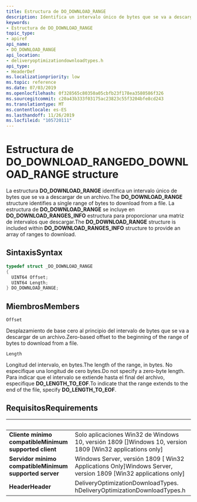```yaml
---
title: Estructura de DO_DOWNLOAD_RANGE
description: Identifica un intervalo único de bytes que se va a descargar de un archivo.
keywords:
- Estructura de DO_DOWNLOAD_RANGE
topic_type:
- apiref
api_name:
- DO_DOWNLOAD_RANGE
api_location:
- deliveryoptimizationdownloadtypes.h
api_type:
- HeaderDef
ms.localizationpriority: low
ms.topic: reference
ms.date: 07/03/2019
ms.openlocfilehash: 0f328565c80350a05cbfb23f178ea3580586f326
ms.sourcegitcommit: c20a43b333f03175ac23823c55f3204bfe8cd243
ms.translationtype: MT
ms.contentlocale: es-ES
ms.lasthandoff: 11/26/2019
ms.locfileid: "105720111"
---
```

# <a name="do_download_range-structure"></a><span data-ttu-id="228b1-104">Estructura de DO_DOWNLOAD_RANGE</span><span class="sxs-lookup"><span data-stu-id="228b1-104">DO_DOWNLOAD_RANGE structure</span></span>

<span data-ttu-id="228b1-105">La estructura **DO_DOWNLOAD_RANGE** identifica un intervalo único de bytes que se va a descargar de un archivo.</span><span class="sxs-lookup"><span data-stu-id="228b1-105">The **DO_DOWNLOAD_RANGE** structure identifies a single range of bytes to download from a file.</span></span> <span data-ttu-id="228b1-106">La estructura de **DO_DOWNLOAD_RANGE** se incluye en **DO_DOWNLOAD_RANGES_INFO** estructura para proporcionar una matriz de intervalos que descargar.</span><span class="sxs-lookup"><span data-stu-id="228b1-106">The **DO_DOWNLOAD_RANGE** structure is included within **DO_DOWNLOAD_RANGES_INFO** structure to provide an array of ranges to download.</span></span>

## <a name="syntax"></a><span data-ttu-id="228b1-107">Sintaxis</span><span class="sxs-lookup"><span data-stu-id="228b1-107">Syntax</span></span>
```cpp
typedef struct _DO_DOWNLOAD_RANGE
{
  UINT64 Offset;
  UINT64 Length;
} DO_DOWNLOAD_RANGE;
```

## <a name="members"></a><span data-ttu-id="228b1-108">Miembros</span><span class="sxs-lookup"><span data-stu-id="228b1-108">Members</span></span>

`Offset`

<span data-ttu-id="228b1-109">Desplazamiento de base cero al principio del intervalo de bytes que se va a descargar de un archivo.</span><span class="sxs-lookup"><span data-stu-id="228b1-109">Zero-based offset to the beginning of the range of bytes to download from a file.</span></span>

`Length`

<span data-ttu-id="228b1-110">Longitud del intervalo, en bytes.</span><span class="sxs-lookup"><span data-stu-id="228b1-110">The length of the range, in bytes.</span></span> <span data-ttu-id="228b1-111">No especifique una longitud de cero bytes.</span><span class="sxs-lookup"><span data-stu-id="228b1-111">Do not specify a zero-byte length.</span></span> <span data-ttu-id="228b1-112">Para indicar que el intervalo se extiende hasta el final del archivo, especifique **DO_LENGTH_TO_EOF**.</span><span class="sxs-lookup"><span data-stu-id="228b1-112">To indicate that the range extends to the end of the file, specify **DO_LENGTH_TO_EOF**.</span></span>

## <a name="requirements"></a><span data-ttu-id="228b1-113">Requisitos</span><span class="sxs-lookup"><span data-stu-id="228b1-113">Requirements</span></span>

| &nbsp; | &nbsp; |
| ---- |:---- |
| <span data-ttu-id="228b1-114">**Cliente mínimo compatible**</span><span class="sxs-lookup"><span data-stu-id="228b1-114">**Minimum supported client**</span></span> | <span data-ttu-id="228b1-115">Solo aplicaciones Win32 de Windows 10, versión 1809 \[\]</span><span class="sxs-lookup"><span data-stu-id="228b1-115">Windows 10, version 1809 \[Win32 applications only\]</span></span> |
| <span data-ttu-id="228b1-116">**Servidor mínimo compatible**</span><span class="sxs-lookup"><span data-stu-id="228b1-116">**Minimum supported server**</span></span> | <span data-ttu-id="228b1-117">Windows Server, versión 1809 \[ Win32 Applications Only\]</span><span class="sxs-lookup"><span data-stu-id="228b1-117">Windows Server, version 1809 \[Win32 applications only\]</span></span> |
| <span data-ttu-id="228b1-118">**Header**</span><span class="sxs-lookup"><span data-stu-id="228b1-118">**Header**</span></span> | <span data-ttu-id="228b1-119">DeliveryOptimizationDownloadTypes. h</span><span class="sxs-lookup"><span data-stu-id="228b1-119">DeliveryOptimizationDownloadTypes.h</span></span> |

